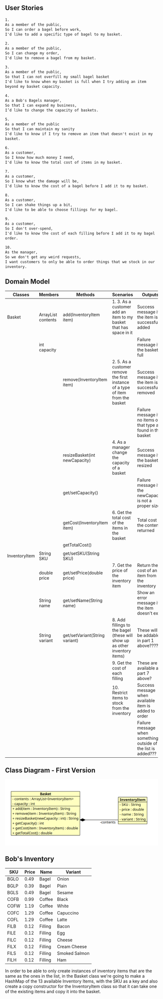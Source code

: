 
## User Stories

```
1.
As a member of the public,
So I can order a bagel before work,
I'd like to add a specific type of bagel to my basket.
```

```
2.
As a member of the public,
So I can change my order,
I'd like to remove a bagel from my basket.
```

```
3.
As a member of the public,
So that I can not overfill my small bagel basket
I'd like to know when my basket is full when I try adding an item beyond my basket capacity.
```

```
4.
As a Bob's Bagels manager,
So that I can expand my business,
I’d like to change the capacity of baskets.
```

```
5.
As a member of the public
So that I can maintain my sanity
I'd like to know if I try to remove an item that doesn't exist in my basket.
```

```
6.
As a customer,
So I know how much money I need,
I'd like to know the total cost of items in my basket.
```

```
7.
As a customer,
So I know what the damage will be,
I'd like to know the cost of a bagel before I add it to my basket.
```

```
8.
As a customer,
So I can shake things up a bit,
I'd like to be able to choose fillings for my bagel.
```

```
9.
As a customer,
So I don't over-spend,
I'd like to know the cost of each filling before I add it to my bagel order.
```

```
10.
As the manager,
So we don't get any weird requests,
I want customers to only be able to order things that we stock in our inventory.
```

## Domain Model

| Classes       | Members                           | Methods                        | Scenarios                                                                       | Outputs                                                          |
|---------------|-----------------------------------|--------------------------------|---------------------------------------------------------------------------------|------------------------------------------------------------------|
| Basket        | ArrayList<InventoryItem> contents | add(InventoryItem item)        | 1. 3. As a customer add an item to my basket that has space in it               | Success message if the item is successfully added                |
|               | int capacity                      |                                |                                                                                 | Failure message if the basket is full                            |
|               |                                   | remove(InventoryItem item)     | 2. 5. As a customer remove the first instance of a type of item from the basket | Success message if the item is successfully removed              |
|               |                                   |                                |                                                                                 | Failure message if no items of that type are found in the basket |
|               |                                   | resizeBasket(int newCapacity)  | 4. As a manager change the capacity of a basket                                 | Success message if the basket is resized                         |
|               |                                   | get/setCapacity()              |                                                                                 | Failure message if the newCapacity is not a proper size          |
|               |                                   | getCost(InventoryItem item)    | 6. Get the total cost of the items in the basket                                | Total cost of the contents returned                              |
|               |                                   | getTotalCost()                 |                                                                                 |                                                                  |
|               |                                   |                                |                                                                                 |                                                                  |
| InventoryItem | String SKU                        | get/setSKU(String SKU)         |                                                                                 |                                                                  |
|               | double price                      | get/setPrice(double price)     | 7. Get the price of the inventory item                                          | Return the cost of an item from the inventory                    |
|               | String name                       | get/setName(String name)       |                                                                                 | Show an error message if the item doesn't exist                  |
|               | String variant                    | get/setVariant(String variant) | 8. Add fillings to the bagel (these will show up as other inventory items)      | These will be addable in part 1 above????                        |
|               |                                   |                                | 9. Get the cost of each filling                                                 | These are available as part 7 above?                             |
|               |                                   |                                | 10. Restrict items to stock from the inventory                                  | Success message when available item is added to order            |
|               |                                   |                                |                                                                                 | Failure message when something outside of the list is added???   |


## Class Diagram - First Version

![](Bobs-Bagels-First-Class-Diagram.png)

## Bob's Inventory

| SKU  | Price | Name    | Variant       |
|------|-------|---------|---------------|
| BGLO | 0.49  | Bagel   | Onion         |
| BGLP | 0.39  | Bagel   | Plain         |
| BGLS | 0.49  | Bagel   | Sesame        |
| COFB | 0.99  | Coffee  | Black         |
| COFW | 1.19  | Coffee  | White         |
| COFC | 1.29  | Coffee  | Capuccino     |
| COFL | 1.29  | Coffee  | Latte         |
| FILB | 0.12  | Filling | Bacon         |
| FILE | 0.12  | Filling | Egg           |
| FILC | 0.12  | Filling | Cheese        |
| FILX | 0.12  | Filling | Cream Cheese  |
| FILS | 0.12  | Filling | Smoked Salmon |
| FILH | 0.12  | Filling | Ham           |


In order to be able to only create instances of inventory items that are the same as the ones in the list, in the Basket
class we're going to make a HashMap of the 13 available Inventory Items, with the SKU as a key and also create a copy 
constructor for the InventoryItem class so that it can take one of the existing items and copy it into the basket.